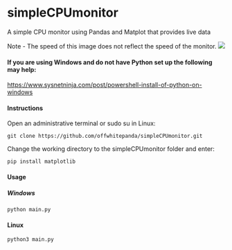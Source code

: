# simpleCPUmonitor
A simple CPU monitor using Pandas and Matplot that provides live data<br>

Note - The speed of this image does not reflect the speed of the monitor.
<img src="https://github.com/offwhitepanda/simpleCPUmonitor/assets/117415145/d66a9063-23d0-40d7-99d9-ba5f94031867">


#### If you are using Windows and do not have Python set up the following may help:
https://www.sysnetninja.com/post/powershell-install-of-python-on-windows

#### Instructions

Open an administrative terminal or sudo su in Linux:<br>

```
git clone https://github.com/offwhitepanda/simpleCPUmonitor.git
```

Change the working directory to the simpleCPUmonitor folder and enter:<br>

```
pip install matplotlib
```

#### Usage

##### Windows

```
python main.py
```

#### Linux

```
python3 main.py
```
